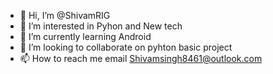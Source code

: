 - 👋 Hi, I’m @ShivamRIG
- 👀 I’m interested in Pyhon and New tech 
- 🌱 I’m currently learning Android
- 💞️ I’m looking to collaborate on pyhton basic project
- 📫 How to reach me 
email Shivamsingh8461@outlook.com


<!---
ShivamRIG/ShivamRIG is a ✨ special ✨ repository because its `README.md` (this file) appears on your GitHub profile.
You can click the Preview link to take a look at your changes.
--->
